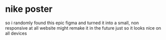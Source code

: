 # nike poster

so i randomly found this epic figma and turned it into a small, non responsive at all website
might remake it in the future just so it looks nice on all devices